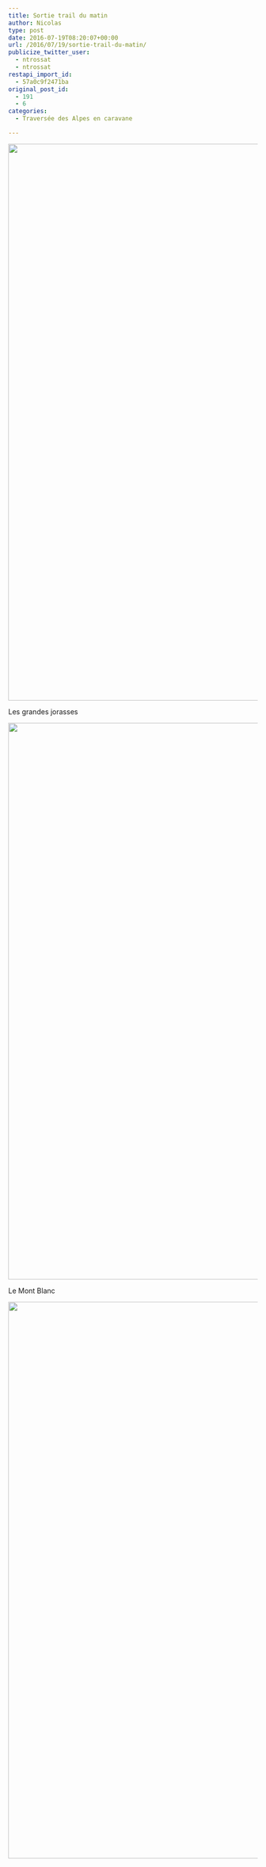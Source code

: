 ```yaml
---
title: Sortie trail du matin
author: Nicolas
type: post
date: 2016-07-19T08:20:07+00:00
url: /2016/07/19/sortie-trail-du-matin/
publicize_twitter_user:
  - ntrossat
  - ntrossat
restapi_import_id:
  - 57a0c9f2471ba
original_post_id:
  - 191
  - 6
categories:
  - Traversée des Alpes en caravane

---
```

[<img src="http://deh0rs.com/wp-content/uploads/2016/07/wp-image-1878266727jpg.jpg" alt="" class="wp-image-188 alignnone size-full" width="2000" height="1125" />][1]

Les grandes jorasses&nbsp;

[<img src="http://deh0rs.com/wp-content/uploads/2016/07/wp-image-831086207jpg.jpg" alt="" class="wp-image-189 alignnone size-full" width="2000" height="1125" />][2]

Le Mont Blanc&nbsp;

[<img src="http://deh0rs.com/wp-content/uploads/2016/07/wp-image-251190298jpg.jpg" alt="" class="wp-image-190 alignnone size-full" width="2000" height="1125" />][3]

 [1]: http://deh0rs.com/wp-content/uploads/2016/07/wp-image-1878266727jpg.jpg
 [2]: http://deh0rs.com/wp-content/uploads/2016/07/wp-image-831086207jpg.jpg
 [3]: http://deh0rs.com/wp-content/uploads/2016/07/wp-image-251190298jpg.jpg